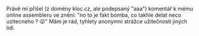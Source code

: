 Právě mi přišel (z domény kloc.cz, ale podepsaný "aaa") komentář k mému online assembleru ve znění: "no to je fakt bomba, co takhle delat neco uzitecneho ? 😛"
Mám je rád, tyhlety anonymní strážce užitečnosti jiných lidí.